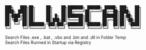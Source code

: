     ███╗   ███╗██╗     ██╗    ██╗███████╗ ██████╗ █████╗ ███╗   ██╗
    ████╗ ████║██║     ██║    ██║██╔════╝██╔════╝██╔══██╗████╗  ██║
    ██╔████╔██║██║     ██║ █╗ ██║███████╗██║     ███████║██╔██╗ ██║
    ██║╚██╔╝██║██║     ██║███╗██║╚════██║██║     ██╔══██║██║╚██╗██║
    ██║ ╚═╝ ██║███████╗╚███╔███╔╝███████║╚██████╗██║  ██║██║ ╚████║
    ╚═╝     ╚═╝╚══════╝ ╚══╝╚══╝ ╚══════╝ ╚═════╝╚═╝  ╚═╝╚═╝  ╚═══╝
  

Search Files .exe , .bat , .vbs and .bin and .dll in Folder Temp<br>
Search Files Runned in Startup via Registry
